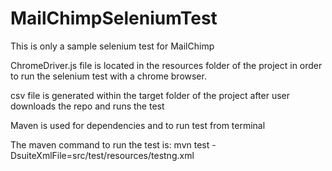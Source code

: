 # MailChimpSeleniumTest

This is only a sample selenium test for MailChimp 

ChromeDriver.js file is located in the resources folder of the project in order to run the selenium test with a chrome browser.

csv file is generated within the target folder of the project after user downloads the repo and runs the test

Maven is used for dependencies and to run test from terminal 

The maven command to run the test is:  mvn test -DsuiteXmlFile=src/test/resources/testng.xml


